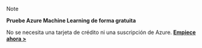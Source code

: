 > [!NOTE]
> 
> **Pruebe Azure Machine Learning de forma gratuita**
> 
> No se necesita una tarjeta de crédito ni una suscripción de Azure. <a href="https://studio.azureml.net/?selectAccess=true&o=2" target="_blank">**Empiece ahora >**</a>
> 
> 



<!--HONumber=Nov16_HO2-->


